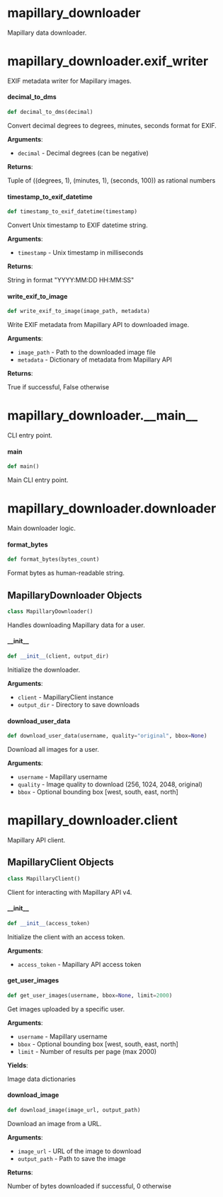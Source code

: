 <a id="mapillary_downloader"></a>

# mapillary\_downloader

Mapillary data downloader.

<a id="mapillary_downloader.exif_writer"></a>

# mapillary\_downloader.exif\_writer

EXIF metadata writer for Mapillary images.

<a id="mapillary_downloader.exif_writer.decimal_to_dms"></a>

#### decimal\_to\_dms

```python
def decimal_to_dms(decimal)
```

Convert decimal degrees to degrees, minutes, seconds format for EXIF.

**Arguments**:

- `decimal` - Decimal degrees (can be negative)
  

**Returns**:

  Tuple of ((degrees, 1), (minutes, 1), (seconds, 100)) as rational numbers

<a id="mapillary_downloader.exif_writer.timestamp_to_exif_datetime"></a>

#### timestamp\_to\_exif\_datetime

```python
def timestamp_to_exif_datetime(timestamp)
```

Convert Unix timestamp to EXIF datetime string.

**Arguments**:

- `timestamp` - Unix timestamp in milliseconds
  

**Returns**:

  String in format "YYYY:MM:DD HH:MM:SS"

<a id="mapillary_downloader.exif_writer.write_exif_to_image"></a>

#### write\_exif\_to\_image

```python
def write_exif_to_image(image_path, metadata)
```

Write EXIF metadata from Mapillary API to downloaded image.

**Arguments**:

- `image_path` - Path to the downloaded image file
- `metadata` - Dictionary of metadata from Mapillary API
  

**Returns**:

  True if successful, False otherwise

<a id="mapillary_downloader.__main__"></a>

# mapillary\_downloader.\_\_main\_\_

CLI entry point.

<a id="mapillary_downloader.__main__.main"></a>

#### main

```python
def main()
```

Main CLI entry point.

<a id="mapillary_downloader.downloader"></a>

# mapillary\_downloader.downloader

Main downloader logic.

<a id="mapillary_downloader.downloader.format_bytes"></a>

#### format\_bytes

```python
def format_bytes(bytes_count)
```

Format bytes as human-readable string.

<a id="mapillary_downloader.downloader.MapillaryDownloader"></a>

## MapillaryDownloader Objects

```python
class MapillaryDownloader()
```

Handles downloading Mapillary data for a user.

<a id="mapillary_downloader.downloader.MapillaryDownloader.__init__"></a>

#### \_\_init\_\_

```python
def __init__(client, output_dir)
```

Initialize the downloader.

**Arguments**:

- `client` - MapillaryClient instance
- `output_dir` - Directory to save downloads

<a id="mapillary_downloader.downloader.MapillaryDownloader.download_user_data"></a>

#### download\_user\_data

```python
def download_user_data(username, quality="original", bbox=None)
```

Download all images for a user.

**Arguments**:

- `username` - Mapillary username
- `quality` - Image quality to download (256, 1024, 2048, original)
- `bbox` - Optional bounding box [west, south, east, north]

<a id="mapillary_downloader.client"></a>

# mapillary\_downloader.client

Mapillary API client.

<a id="mapillary_downloader.client.MapillaryClient"></a>

## MapillaryClient Objects

```python
class MapillaryClient()
```

Client for interacting with Mapillary API v4.

<a id="mapillary_downloader.client.MapillaryClient.__init__"></a>

#### \_\_init\_\_

```python
def __init__(access_token)
```

Initialize the client with an access token.

**Arguments**:

- `access_token` - Mapillary API access token

<a id="mapillary_downloader.client.MapillaryClient.get_user_images"></a>

#### get\_user\_images

```python
def get_user_images(username, bbox=None, limit=2000)
```

Get images uploaded by a specific user.

**Arguments**:

- `username` - Mapillary username
- `bbox` - Optional bounding box [west, south, east, north]
- `limit` - Number of results per page (max 2000)
  

**Yields**:

  Image data dictionaries

<a id="mapillary_downloader.client.MapillaryClient.download_image"></a>

#### download\_image

```python
def download_image(image_url, output_path)
```

Download an image from a URL.

**Arguments**:

- `image_url` - URL of the image to download
- `output_path` - Path to save the image
  

**Returns**:

  Number of bytes downloaded if successful, 0 otherwise

